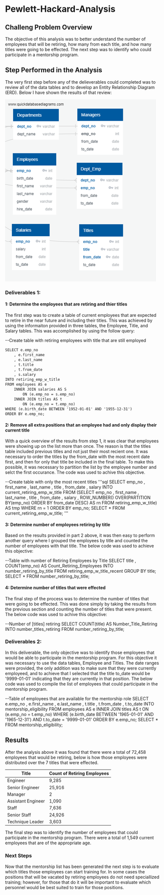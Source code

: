 # Pewlett-Hackard-Analysis
## Challeng Problem Overview
The objective of this analysis was to better understand the number of employees that will be retiring, how many from each title, and how many titles were going to be effected.  The next step was to identify who could participate in a mentorship program.

## Step Performed in the Analysis
The very first step before any of the delieverables could completed was to review all of the data tables and to develop an Entity Relationship Diagram (ERD).  Below I have shown the results of that review:

!["ERD of Employee Data"](https://github.com/Duegan24/Pewlett-Hackard-Analysis/blob/master/EmployeeDB.png)

### Deliverables 1:
#### 1:  Determine the employees that are retiring and thier titles
The first step was to create a table of current employees that are expected to retire in the near future and including their titles.  This was achieved by using the informaiton provided in three tables, the Employee, Title, and Salary tables.  This was accomplished by using the follow query:

--Create table with retiring employees with title that are still employed
<pre><code>SELECT e.emp_no
    , e.first_name
    , e.last_name
	, t.title
	, t.from_date
	, s.salary
INTO retiring_emp_w_title
FROM employees AS e
	INNER JOIN salaries AS S
		ON (e.emp_no = s.emp_no)
	INNER JOIN titles AS t
		ON (e.emp_no = t.emp_no)
WHERE (e.birth_date BETWEEN '1952-01-01' AND '1955-12-31')
ORDER BY e.emp_no;</code></pre>

#### 2:  Remove all extra positions that an employee had and only display their current title
With a quick overview of the results from step 1, it was clear that employees were showing up on the list more than once.  The reason is that the titles table included previous titles and not just their most recient one.  It was necessary to order the titles by the from_date with the most recent date first, and then for only that title be included in the final table.  To make this possible, it was necessary to partition the list by the employee number and selct the first occurance.  The code was used to achive this objective.

--Create table with only the most recent titles
'''sql
SELECT emp_no
	, first_name
	, last_name
	, title
	, from_date
	, salary
INTO current_retiring_emp_w_title
FROM
	(SELECT emp_no
	, first_name
	, last_name
	, title
	, from_date
	, salary
	, ROW_NUMBER() OVER(PARTITION BY(emp_no)
					 ORDER BY from_date DESC) AS rn
	FROM retiring_emp_w_title) AS tmp
WHERE rn = 1
ORDER BY emp_no;
SELECT * FROM current_retiring_emp_w_title;
'''

#### 3: Determine number of employees retiring by title
Based on the results provided in part 2 above, it was then easy to perform another query where I grouped the employees by title and counted the number of employees with that title.  The below code was used to achieve this objective:

--Table with number of Retiring Employees by Title
SELECT title
	, COUNT(emp_no) AS Count_Retiring_Employees
INTO number_retiring_by_title
FROM retiring_emp_w_title_recent
GROUP BY title;
SELECT * FROM number_retiring_by_title; 

#### 4:  Determine number of titles that were effected
The final step of the process was to determine the number of titles that were going to be effected.  This was done simply by taking the results from the previous section and counting the number of titles that were present.  The below code was used to achive this objective:

--Number of [titles] retiring
SELECT COUNT(title) AS Number_Title_Retiring
INTO number_titles_retiring
FROM number_retiring_by_title;

### Deliverables 2:
In this deliverable, the only objective was to identify those employees that would be able to participate in the mentorship program.  For this objective it was necessary to use the data tables, Employee and Titles.  The date ranges were provided, the only addition was to make sure that they were currently employeed, and to achieve that I selected that the title to_date would be '9999-01-01' indicating that they are currently in that  position.  The below code was used to compile the list of employees that could participate in the mentorship program.

--Table of employees that are available for the mentorship role
SELECT e.emp_no
	, e.first_name
	, e.last_name
	, t.title
	, t.from_date
	, t.to_date
INTO mentorship_eligibility
FROM employees AS e
	INNER JOIN titles AS t
		ON (e.emp_no = t.emp_no)
WHERE (e.birth_date BETWEEN '1965-01-01' AND '1965-12-31')
	AND t.to_date = '9999-01-01'
ORDER BY e.emp_no;
SELECT * FROM mentorship_eligibility;

## Results
After the analysis above it was found that there were a total of 72,458 employees that would be retiring, below is how those employees were distributed over the 7 titles that were effected.

| Title | Count of Retiring Employees|
| --- | --- |
| Engineer | 9,285 |
| Senior Engineer | 25,916 |
| Manager | 2 |
| Assistant Engineer | 1,090 |
| Staff | 7,636 |
| Senior Staff | 24,926 |
| Technique Leader | 3,603 |

The final step was to identify the number of employees that could participate in the mentorship program.  There were a total of 1,549 current employees that are of the appropriate age.  

### Next Steps
Now that the mentorship list has been generated the next step is to evaluate which titles those employees can start training for.  In some cases the positions that will be vacated by retiring employees do not need speciallized training; however, for those that do it will be important to evaluate which personnel would be best suited to train for those positions.  
